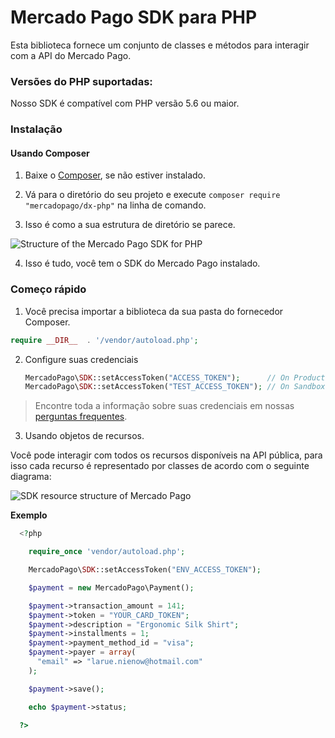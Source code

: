 # Mercado Pago SDK para PHP

Esta biblioteca fornece um conjunto de classes e métodos para interagir com a API do Mercado Pago.

### Versões do PHP suportadas:

Nosso SDK é compatível com PHP versão 5.6 ou maior.

### Instalação

#### Usando Composer

1) Baixe o [Composer](https://getcomposer.org/download/), se não estiver instalado.

2) Vá para o diretório do seu projeto e execute `composer require "mercadopago/dx-php"` na linha de comando.

3) Isso é como a sua estrutura de diretório se parece.

![Structure of the Mercado Pago SDK for PHP](https://user-images.githubusercontent.com/864790/34394635-44f7745a-eb39-11e7-981d-77cf759cf05f.png)

4) Isso é tudo, você tem o SDK do Mercado Pago instalado.

### Começo rápido

1) Você precisa importar a biblioteca da sua pasta do fornecedor Composer.

  ```php
  require __DIR__  . '/vendor/autoload.php';
  ```

2) Configure suas credenciais

    ```php
    MercadoPago\SDK::setAccessToken("ACCESS_TOKEN");      // On Production
    MercadoPago\SDK::setAccessToken("TEST_ACCESS_TOKEN"); // On Sandbox
    ```

> Encontre toda a informação sobre suas credenciais em nossas [perguntas frequentes](https://www.mercadopago.com.br/developers/pt/guides/faqs/credentials/).

3) Usando objetos de recursos.

  Você pode interagir com todos os recursos disponíveis na API pública, para isso cada recurso é representado por classes de acordo com o seguinte diagrama:

  ![SDK resource structure of Mercado Pago](https://user-images.githubusercontent.com/864790/34393059-9acad058-eb2e-11e7-9987-494eaf19d109.png)

  **Exemplo**

```php
  <?php

    require_once 'vendor/autoload.php';

    MercadoPago\SDK::setAccessToken("ENV_ACCESS_TOKEN");

    $payment = new MercadoPago\Payment();

    $payment->transaction_amount = 141;
    $payment->token = "YOUR_CARD_TOKEN";
    $payment->description = "Ergonomic Silk Shirt";
    $payment->installments = 1;
    $payment->payment_method_id = "visa";
    $payment->payer = array(
      "email" => "larue.nienow@hotmail.com"
    );

    $payment->save();

    echo $payment->status;

  ?>
```
